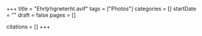 +++
title = "Ehrtjrhgrwterht.avif"
tags = ["Photos"]
categories = []
startDate = ""
draft = false
pages = []

citations = []
+++
